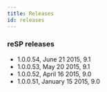 ```yaml
---
title: Releases
id: releases
---
```


### reSP releases

* 1.0.0.54, June 21 2015, 9.1
* 1.0.0.53, May 20 2015, 9.1
* 1.0.0.52, April 16 2015, 9.0
* 1.0.0.51, January 15 2015, 9.0